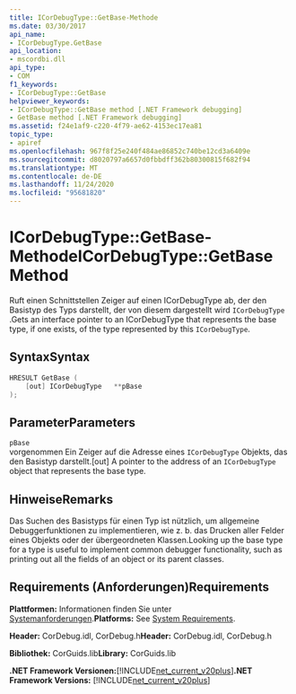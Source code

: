 ```yaml
---
title: ICorDebugType::GetBase-Methode
ms.date: 03/30/2017
api_name:
- ICorDebugType.GetBase
api_location:
- mscordbi.dll
api_type:
- COM
f1_keywords:
- ICorDebugType::GetBase
helpviewer_keywords:
- ICorDebugType::GetBase method [.NET Framework debugging]
- GetBase method [.NET Framework debugging]
ms.assetid: f24e1af9-c220-4f79-ae62-4153ec17ea81
topic_type:
- apiref
ms.openlocfilehash: 967f8f25e240f484ae86852c740be12cd3a6409e
ms.sourcegitcommit: d8020797a6657d0fbbdff362b80300815f682f94
ms.translationtype: MT
ms.contentlocale: de-DE
ms.lasthandoff: 11/24/2020
ms.locfileid: "95681820"
---
```

# <a name="icordebugtypegetbase-method"></a><span data-ttu-id="478a2-102">ICorDebugType::GetBase-Methode</span><span class="sxs-lookup"><span data-stu-id="478a2-102">ICorDebugType::GetBase Method</span></span>

<span data-ttu-id="478a2-103">Ruft einen Schnittstellen Zeiger auf einen ICorDebugType ab, der den Basistyp des Typs darstellt, der von diesem dargestellt wird `ICorDebugType` .</span><span class="sxs-lookup"><span data-stu-id="478a2-103">Gets an interface pointer to an ICorDebugType that represents the base type, if one exists, of the type represented by this `ICorDebugType`.</span></span>  
  
## <a name="syntax"></a><span data-ttu-id="478a2-104">Syntax</span><span class="sxs-lookup"><span data-stu-id="478a2-104">Syntax</span></span>  
  
```cpp  
HRESULT GetBase (  
    [out] ICorDebugType   **pBase  
);  
```  
  
## <a name="parameters"></a><span data-ttu-id="478a2-105">Parameter</span><span class="sxs-lookup"><span data-stu-id="478a2-105">Parameters</span></span>  

 `pBase`  
 <span data-ttu-id="478a2-106">vorgenommen Ein Zeiger auf die Adresse eines `ICorDebugType` Objekts, das den Basistyp darstellt.</span><span class="sxs-lookup"><span data-stu-id="478a2-106">[out] A pointer to the address of an `ICorDebugType` object that represents the base type.</span></span>  
  
## <a name="remarks"></a><span data-ttu-id="478a2-107">Hinweise</span><span class="sxs-lookup"><span data-stu-id="478a2-107">Remarks</span></span>  

 <span data-ttu-id="478a2-108">Das Suchen des Basistyps für einen Typ ist nützlich, um allgemeine Debuggerfunktionen zu implementieren, wie z. b. das Drucken aller Felder eines Objekts oder der übergeordneten Klassen.</span><span class="sxs-lookup"><span data-stu-id="478a2-108">Looking up the base type for a type is useful to implement common debugger functionality, such as printing out all the fields of an object or its parent classes.</span></span>  
  
## <a name="requirements"></a><span data-ttu-id="478a2-109">Requirements (Anforderungen)</span><span class="sxs-lookup"><span data-stu-id="478a2-109">Requirements</span></span>  

 <span data-ttu-id="478a2-110">**Plattformen:** Informationen finden Sie unter [Systemanforderungen](../../get-started/system-requirements.md).</span><span class="sxs-lookup"><span data-stu-id="478a2-110">**Platforms:** See [System Requirements](../../get-started/system-requirements.md).</span></span>  
  
 <span data-ttu-id="478a2-111">**Header:** CorDebug.idl, CorDebug.h</span><span class="sxs-lookup"><span data-stu-id="478a2-111">**Header:** CorDebug.idl, CorDebug.h</span></span>  
  
 <span data-ttu-id="478a2-112">**Bibliothek:** CorGuids.lib</span><span class="sxs-lookup"><span data-stu-id="478a2-112">**Library:** CorGuids.lib</span></span>  
  
 <span data-ttu-id="478a2-113">**.NET Framework Versionen:**[!INCLUDE[net_current_v20plus](../../../../includes/net-current-v20plus-md.md)]</span><span class="sxs-lookup"><span data-stu-id="478a2-113">**.NET Framework Versions:** [!INCLUDE[net_current_v20plus](../../../../includes/net-current-v20plus-md.md)]</span></span>
